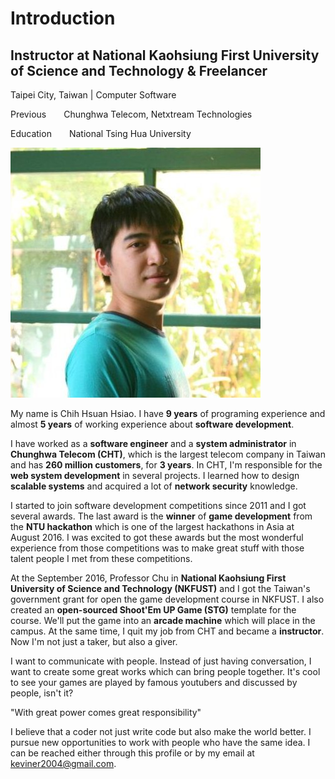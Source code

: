 # Introduction

## Instructor at National Kaohsiung First University of Science and Technology & Freelancer

Taipei City, Taiwan \| Computer Software   


Previous  Chunghwa Telecom, Netxtream Technologies

Education  National Tsing Hua University

![](.gitbook/assets/my.jpg)

My name is Chih Hsuan Hsiao. I have **9 years** of programing experience and almost **5 years** of working experience about **software development**.

I have worked as a **software engineer** and a **system administrator** in **Chunghwa Telecom \(CHT\)**, which is the largest telecom company in Taiwan and has **260 million customers**, for **3 years**. In CHT, I'm responsible for the **web system development** in several projects. I learned how to design **scalable systems** and acquired a lot of **network security** knowledge.

I started to join software development competitions since 2011 and I got several awards. The last award is the **winner** of **game development** from the **NTU hackathon** which is one of the largest hackathons in Asia at August 2016. I was excited to got these awards but the most wonderful experience from those competitions was to make great stuff with those talent people I met from these competitions.

At the September 2016, Professor Chu in **National Kaohsiung First University of Science and Technology \(NKFUST\)** and I got the Taiwan's government grant for open the game development course in NKFUST. I also created an **open-sourced Shoot'Em UP Game \(STG\)** template for the course. We'll put the game into an **arcade machine** which will place in the campus. At the same time, I quit my job from CHT and became a **instructor**. Now I'm not just a taker, but also a giver.

I want to communicate with people. Instead of just having conversation, I want to create some great works which can bring people together. It's cool to see your games are played by famous youtubers and discussed by people, isn't it?

"With great power comes great responsibility"

I believe that a coder not just write code but also make the world better. I pursue new opportunities to work with people who have the same idea. I can be reached either through this profile or by my email at keviner2004@gmail.com.

